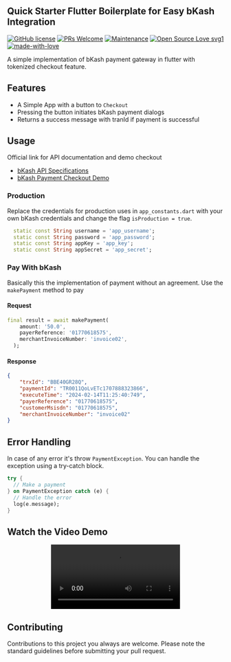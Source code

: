 ## Quick Starter Flutter Boilerplate for Easy bKash Integration

[![GitHub license](https://img.shields.io/badge/License-MIT-yellow.svg)](https://opensource.org/licenses/MIT) [![PRs Welcome](https://img.shields.io/badge/PRs-welcome-brightgreen.svg)]()  [![Maintenance](https://img.shields.io/badge/Maintained%3F-yes-green.svg)]() [![Open Source Love svg1](https://badges.frapsoft.com/os/v1/open-source.svg?v=103)](https://github.com/ellerbrock/open-source-badges/) [![made-with-love](https://img.shields.io/badge/Made%20with-Love-1f425f.svg)](https://chayanforyou.github.io/)


A simple implementation of bKash payment gateway in flutter with tokenized checkout feature.

## Features

* A Simple App with a button to `Checkout`
* Pressing the button initiates bKash payment dialogs
* Returns a success message with tranId if payment is successful

## Usage

Official link for API documentation and demo checkout

* [bKash API Specifications](https://developer.bka.sh/v1.2.0-beta/reference)
* [bKash Payment Checkout Demo](https://merchantdemo.sandbox.bka.sh/frontend/checkout)

### Production

Replace the credentials for production uses in `app_constants.dart` with your own bKash credentials and change the flag `isProduction = true`.

```dart
  static const String username = 'app_username';
  static const String password = 'app_password';
  static const String appKey = 'app_key';
  static const String appSecret = 'app_secret';
```
### Pay With bKash

Basically this the implementation of payment without an agreement. Use the `makePayment` method to pay

#### Request

```dart
final result = await makePayment(
    amount: '50.0',
    payerReference: '01770618575',
    merchantInvoiceNumber: 'invoice02',
  );
```
#### Response

```json
{
    "trxId": "BBE40GR28Q",
    "paymentId": "TR0011QoLvETc1707888323866",
    "executeTime": "2024-02-14T11:25:40:749",
    "payerReference": "01770618575",
    "customerMsisdn": "01770618575",
    "merchantInvoiceNumber": "invoice02"
}
```

## Error Handling

In case of any error it's throw `PaymentException`. You can handle the exception using a try-catch block.

```dart
try {
  // Make a payment
} on PaymentException catch (e) {
  // Handle the error
  log(e.message);
}
```

## Watch the Video Demo

<div align="center">
  <video src="https://github.com/chayanforyou/bkash-pgwclient-demo-flutter/raw/master/screenshots/bkash_demo.webm" controls></video>
</div>

## Contributing

Contributions to this project you always are welcome. Please note the standard guidelines before submitting your pull request.